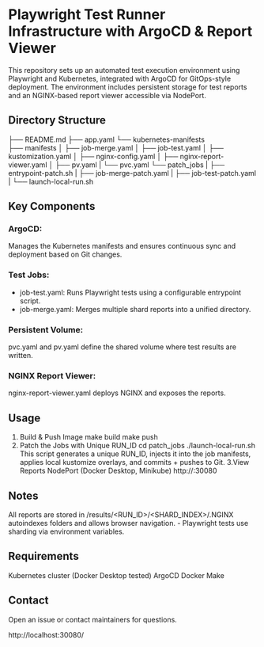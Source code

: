 # Playwright Test Runner Infrastructure with ArgoCD & Report Viewer

This repository sets up an automated test execution environment using Playwright and Kubernetes, integrated with ArgoCD for GitOps-style deployment. The environment includes persistent storage for test reports and an NGINX-based report viewer accessible via NodePort.

## Directory Structure
├── README.md
├── app.yaml
└── kubernetes-manifests    
├── manifests
│   ├── job-merge.yaml
│   ├── job-test.yaml
│   ├── kustomization.yaml
│   ├── nginx-config.yaml
│   ├── nginx-report-viewer.yaml
│   ├── pv.yaml
|   └── pvc.yaml
└── patch_jobs
    |   ├── entrypoint-patch.sh
    |   ├── job-merge-patch.yaml
    |   ├── job-test-patch.yaml
    |   └── launch-local-run.sh 

## Key Components

### ArgoCD: 
Manages the Kubernetes manifests and ensures continuous sync and deployment based on Git changes.

### Test Jobs:
- job-test.yaml: Runs Playwright tests using a configurable entrypoint script.
- job-merge.yaml: Merges multiple shard reports into a unified directory.

### Persistent Volume: 
pvc.yaml and pv.yaml define the shared volume where test results are written.

### NGINX Report Viewer: 
nginx-report-viewer.yaml deploys NGINX and exposes the reports.

## Usage
1. Build & Push Image
make build
make push
2. Patch the Jobs with Unique RUN_ID
cd patch_jobs
./launch-local-run.sh
This script generates a unique RUN_ID, injects it into the job manifests, applies local kustomize overlays, and commits + pushes to Git.
3.View Reports
NodePort (Docker Desktop, Minikube)
http://<your-node-ip>:30080

## Notes
All reports are stored in /results/<RUN_ID>/<SHARD_INDEX>/.NGINX autoindexes folders and allows browser navigation. - Playwright tests use sharding via environment variables. 

## Requirements
Kubernetes cluster (Docker Desktop tested)
ArgoCD 
Docker
Make
## Contact
Open an issue or contact maintainers for questions.




http://localhost:30080/
